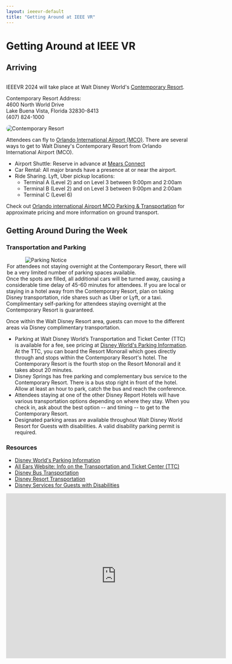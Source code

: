 ```yaml
---
layout: ieeevr-default
title: "Getting Around at IEEE VR"
---
```

<div>
    <h1>Getting Around at IEEE VR</h1>
    <h2>Arriving</h2>        
    <div class="column text-left">
        <p style="text-align: left;">
            IEEEVR 2024 will take place at Walt Disney World's <a href="https://disneyworld.disney.go.com/resorts/contemporary-resort/" target="_blank"> Contemporary Resort</a>.
        </p>
       <p>
       <span style="display: block;"> 
            Contemporary Resort Address:<br />
            4600 North World Drive<br />
            Lake Buena Vista, Florida 32830-8413<br />
            (407) 824-1000
        </span>
        </p>
    </div>    
    <div class="column img-right">
        <img src= "{{ "/assets/images/Contemporary.png" | relative_url }}"  style="border-radius: 20px;" alt="Contemporary Resort">
    </div>
    <div class="clear padding_top_small">    
        <p>Attendees can fly to <a href="https://www.orlandoairports.net/" target="_blank">Orlando International Airport (MCO)</a>. There are several ways to get to Walt Disney's Contemporary Resort from Orlando International Airport (MCO).</p>
        <ul>
            <li>Airport Shuttle: Reserve in advance at <a href="https://www.mearsconnect.com/" target="_blank">Mears Connect</a></li>
            <li>Car Rental: All major brands have a presence at or near the airport.</li>
            <li>Ride Sharing. Lyft, Uber pickup locations: 
                <ul>
                    <li>Terminal A (Level 2) and on Level 3 between 9:00pm and 2:00am</li>
                    <li>Terminal B (Level 2) and on Level 3 between 9:00pm and 2:00am</li>
                    <li>Terminal C (Level 6)</li>
                </ul>
            </li>
        </ul>
        <p>
            Check out <a href="https://orlandoairports.net/parking-transportation/" target="_blank">Orlando international Airport MCO Parking & Transportation</a> for approximate pricing and more information on ground transport.
        </p>
        <h2>Getting Around During the Week</h2>
        <h3>Transportation and Parking</h3>
        <div class="ieeevrmsgbox">
            <div class = "ieeevrmsgboxInsideNoColor small_emphasize">
                <div class="paddingBottomxSmall" style="max-width: 400px; margin: auto;"><img src= "{{ "/assets/images/parking/parking-icon.png" | relative_url }}" alt="Parking Notice" ></div>
                <div class= "bold alignCenter paddingBottomxSmall">
                    <div style="max-width: 500px; margin: auto;">
                        For attendees <span class="underline">not staying overnight at the Contemporary Resort</span>, there will be <span class="pink">a very limited number of parking spaces available.</span>
                    </div>
                </div>
                <div class="paddingBottomxSmall">
                    Once the spots are filled, all additional cars will be turned away, causing a considerable time delay of 45-60 minutes for attendees.  If you are local or staying in a hotel away from the Contemporary Resort, plan on taking Disney transportation, ride shares such as Uber or Lyft, or a taxi.
                </div>
                <div class="pink bold alignCenter">
                Complimentary self-parking for attendees staying overnight at the Contemporary Resort is guaranteed.
                </div>
            </div>
        </div>
        <p>
            Once within the Walt Disney Resort area, guests can move to the different areas via Disney complimentary transportation.
            <ul>
                <li>Parking at Walt Disney World’s Transportation and Ticket Center (TTC) is available for a fee, see pricing at <a href="https://disneyworld.disney.go.com/guest-services/parking/" target="_blank">Disney World's Parking Information</a>. At the TTC, you can board the Resort Monorail which goes directly through and stops within the Contemporary Resort's hotel. The Contemporary Resort is the fourth stop on the Resort Monorail and it takes about 20 minutes.</li>   
                <li>Disney Springs has free parking and complementary bus service to the Contemporary Resort. There is a bus stop right in front of the hotel. Allow at least an hour to park, catch the bus and reach the conference.</li>
                <li>Attendees staying at one of the other Disney Report Hotels will have various transportation options depending on where they stay.  When you check in, ask about the best option -- and timing -- to get to the Contemporary Resort.</li>
                <li>Designated parking areas are available throughout Walt Disney World Resort for Guests with disabilities. A valid disability parking permit is required.</li>
            </ul>
        </p>
        <p>
            <h3>Resources</h3>
            <ul>
                <li><a href="https://disneyworld.disney.go.com/guest-services/parking/" target="_blank">Disney World's Parking Information</a></li>
                <li><a href="https://allears.net/walt-disney-worlds-transportation-and-ticket-center-ttc/" target="_blank">All Ears Website: Info on the Transportation and Ticket Center (TTC)</a></li>
                <li><a href="https://disneyworld.disney.go.com/guest-services/bus-transportation/" target="_blank">Disney Bus Transportation</a></li>
                <li><a href="https://disneyworld.disney.go.com/guest-services/resort-transportation/" target="_blank">Disney Resort Transportation</a></li>
                <li><a href="https://disneyworld.disney.go.com/guest-services/guests-with-disabilities/" target="_blank">Disney Services for Guests with Disabilities</a></li>
            </ul>
        </p>
    </div>    
    <iframe class="align-center" src="https://www.google.com/maps/embed?pb=!1m18!1m12!1m3!1d224451.6490291354!2d-81.62069771252945!3d28.477829523059874!2m3!1f0!2f0!3f0!3m2!1i1024!2i768!4f13.1!3m3!1m2!1s0x88dd7ee634caa5f7%3A0x7f1aa428ffd54db!2sDisney&#39;s%20Contemporary%20Resort!5e0!3m2!1sen!2sus!4v1686838845318!5m2!1sen!2sus" width="600" height="450" style="border:0;" allowfullscreen="" loading="lazy" referrerpolicy="no-referrer-when-downgrade"></iframe>
</div>